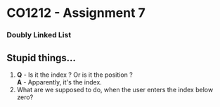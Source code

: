 # CO1212 - Assignment 7 
### Doubly Linked List

## Stupid things...
1. **Q** - Is it the index ? Or is it the position ?  
   **A** - Apparently, it's the index.
2. What are we supposed to do, when the user enters the index below zero?
